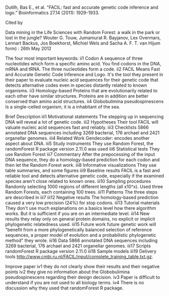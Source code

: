 Dutilh, Bas E., et al. "FACIL: fast and accurate genetic code inference and logo." Bioinformatics 27.14 (2011): 1929-1933.

Cited by

Data mining in the Life Sciences with Random Forest: a walk in the park or lost in the jungle?
Wouter G. Touw, Jumamurat R. Bayjanov, Lex Overmars, Lennart Backus, Jos Boekhorst, Michiel Wels and Sacha A. F. T. van Hijum
 form) : 26th May 2012


The four most important keywords:
ii1 Codon
A sequence of three nucleotides which form a specific amino acid. You find codons in the DNA, mRNA and tRNA. The three nucleotides form a code.
ii2 FACIL
Means Fast and Accurate Genetic Code Inference and Logo. It's the tool they present in their paper to evaluate nucleic acid sequences for their genetic code that detects alternative codes even in species distantly related to known organisms.
ii3 Homology-based
Proteins that are evolutionarily related to each other have similar structures. Proteins are in addition are better conserved than amino acid structures. 
ii4 Globobulimina pseudospinescens
Is a single-celled organism, it is a inhabitant of the sea.

Brief Description
iii1  Motivational statements
The stepping up in sequencing DNA will reveal a lot of genetic code.
iii2  Hypotheses
Their tool FACIL will valuate nucleic acid sequences fast and reliably.
iii3  Checklists
5866 annotated DNA sequences including 3269 bacterial, 176 archael and 2421 organellar genomes.
iii4  Related Work
Gendecoder: encodes another aspect about DNA.
iii5  Study instruments
They use Random Forest, the randomForest R package version 2.11.0 was used
iii6  Statistical tests
They use Random Forest
iii7  Commentary
After the prepocessing of the input DNA sequence, they do a homology-based prediction for each codon and then let the Random Forest work.
iii8  Informative visualizations
      They use table summaries, and some figures
iii9  Baseline results
FACIL is a fast and reliable tool and detects alternative genetic code, especially if the examined species aren't close related to known ones.
iii10 Sampling procedures
Randomly selecting 1000 regions of different lengths (all x10^x). Used three Random Forests, each containing 100 trees.
iii11 Patterns
The three steps are described in iii7
iii12 Negative results
The homology-based prediction caused a very low precision (24%) for stop codons.
iii13 Tutorial materials
They don't use much explanations on a basics level how there algorithm works. But it is sufficient if you are on an intermediate level.
iii14 New results 
they relay only on general protein domains, no explicit or implicit phylogenetic relatedness used.
iii15 Future work
future genetic work will "benefit from a more phylogenetically balanced selection of reference sequences, a proper model of evolution and a probabilistic phylogenetic method" they wrote.
iii16 Data 
5866 annotated DNA sequences including 3269 bacterial, 176 archael and 2421 organellar genomes. 
iii17 Scripts
randomForest R package version 2.11.0
iii18 Sample models
iii19 Delivery tools 
http://www.cmbi.ru.nl/FACIL/input/complete_training_table.txt.gz.

Improve paper
iv1 they do not clearly show their results and their negative points
iv2 they give no information about the Globobulimina pseudospinescens regarding their design decision.
iv3 Paper is difficult to understand if you are not used to all biology terms.
iv4 There is no discussion why they used that randomForest R package.



